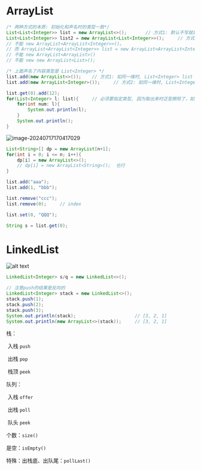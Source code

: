 # ArrayList



```java
/* 两种方式的本质: 初始化和声名时的类型一致*/
List<List<Integer>> list = new ArrayList<>();		// 方式1: 默认不写就是保持一致。
List<List<Integer>> list2 = new ArrayList<List<Integer>>();		// 方式2: 内部的 List<Integer> 是表明内部容器的类型，和前面的声名类型一致
// 不能 new ArrayList<ArrayList<Integer>>()。
// 而 ArrayList<ArrayList<Integer>> list = new ArrayList<ArrayList<Integer>>(); 是对的
// 不能 new ArrayList<ArrayList>() 
// 不能 new new ArrayList<List>();

/* 上面声名了内容类型是 List<Integer> */
list.add(new ArrayList<>());	// 方式1: 如同一维时, List<Integer> list = new ArrayList<>();
list.add(new ArrayList<Integer>());		// 方式2: 如同一维时, List<Integer> list = new ArrayList<Integer>();

list.get(0).add(12);
for(List<Integer> l: list){		// 必须要指定类型, 因为取出来时泛型擦除了，如同一维时 Integer i = list.get(0) 会指定Integer
    for(int num: l){
        System.out.println(l);
    }
    System.out.println();
}
```

![image-20240717170417029](https://cdn.jsdelivr.net/gh/sword4869/pic1@main/images/202407171704489.png)

```java
List<String>[] dp = new ArrayList[n+1];
for(int i = 0; i <= n; i++){
    dp[i] = new ArrayList<>();
    // dp[i] = new ArrayList<String>();  也行
}
```



```java
list.add("aaa");
list.add(1, "bbb");

list.remove("ccc");
list.remove(0);		// index

list.set(0, "QQQ");	

String s = list.get(0);
```

# LinkedList

![alt text](https://cdn.jsdelivr.net/gh/sword4869/pic1@main/images202406122313615.png)

```java
LinkedList<Integer> s/q = new LinkedList<>();
```

```java
// 注意push的结果是反向的
LinkedList<Integer> stack = new LinkedList<>();
stack.push(1);
stack.push(2);
stack.push(3);
System.out.println(stack);   					// [3, 2, 1]
System.out.println(new ArrayList<>(stack));  	// [3, 2, 1]
```



栈：

​	入栈 `push`

​	出栈 `pop`

​	栈顶 `peek`

队列：

​	入栈 `offer ` 

​	出栈 `poll`

​	队头 `peek`



个数：`size()`

是空：`isEmpty()`

特殊：出栈底、出队尾：`pollLast()`